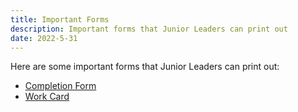 ```yaml
---
title: Important Forms
description: Important forms that Junior Leaders can print out
date: 2022-5-31
---
```



Here are some important forms that Junior Leaders can print out: 

* [Completion Form](/files/completion_form.pdf)
* [Work Card](/files/work_card.pdf)

